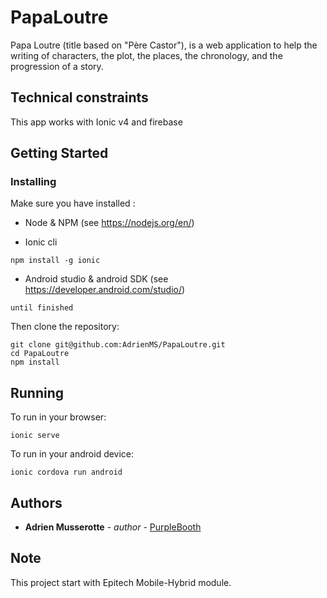 # PapaLoutre

Papa Loutre (title based on "Père Castor"), is a web application to help the writing of characters, the plot, the places, the chronology, and the progression of a story.

## Technical constraints

This app works with Ionic v4 and firebase

## Getting Started

### Installing

Make sure you have installed :

- Node & NPM (see https://nodejs.org/en/)

- Ionic cli

```
npm install -g ionic
```

- Android studio & android SDK (see https://developer.android.com/studio/)

```
until finished
```

Then clone the repository:

```
git clone git@github.com:AdrienMS/PapaLoutre.git
cd PapaLoutre
npm install
```

## Running

To run in your browser:

```
ionic serve
```

To run in your android device:

```
ionic cordova run android
```

## Authors

* **Adrien Musserotte** - *author* - [PurpleBooth](https://github.com/AdrienMS)

## Note

This project start with Epitech Mobile-Hybrid module. 
